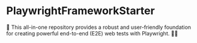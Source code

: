 # PlaywrightFrameworkStarter
🚀 This all-in-one repository provides a robust and user-friendly foundation for creating powerful end-to-end (E2E) web tests with Playwright. 🧪✨
